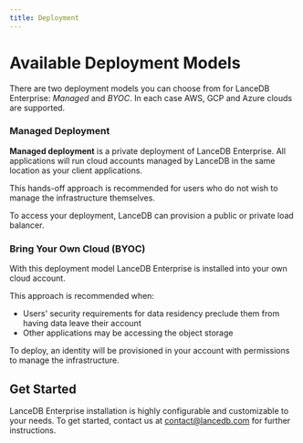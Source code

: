 ```yaml
---
title: Deployment
---
```


# Available Deployment Models

There are two deployment models you can choose from for LanceDB Enterprise: *_Managed_* and *_BYOC_*.
In each case AWS, GCP and Azure clouds are supported.

### Managed Deployment

**Managed deployment** is a private deployment of LanceDB Enterprise.
All applications will run cloud accounts managed by LanceDB in the same location as your client applications.

This hands-off approach is recommended for users who do not wish to manage the infrastructure themselves.

To access your deployment, LanceDB can provision a public or private load balancer. 

### Bring Your Own Cloud (BYOC)

With this deployment model LanceDB Enterprise is installed into your own cloud account.

This approach is recommended when:
- Users' security requirements for data residency preclude them from having data leave their account
- Other applications may be accessing the object storage

To deploy, an identity will be provisioned in your account with permissions to manage the infrastructure.

## Get Started

LanceDB Enterprise installation is highly configurable and customizable to your needs.
To get started, contact us at [contact@lancedb.com](mailto:contact@lancedb.com) for further instructions.
